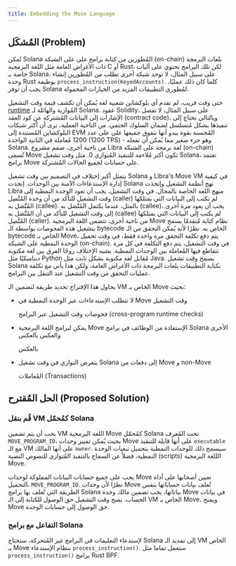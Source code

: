 ```yaml
---
title: Embedding the Move Language
---
```


## المُشكَل (Problem)

تُمكن Solana المُطورين من كتابة برامج على على الشبكة (on-chain) بلغات البرمجة ذات الأغراض العامة مثل اللغة البرمجية C أو Rust، لكن تلك البرامج تحتوي على آليات خاصة بـ Solana. على سبيل المثال، لا توجد شبكة أخرى تطلب من المُطورين إنشاء وحدة Rust بوظيفة `process_instruction(KeyedAccounts)`. كلما كان ذلك عمليًا، يجب أن توفر Solana لمُطوري التطبيقات المزيد من الخيارات المحمولة.

حتى وقت قريب، لم تقدم أي بلوكشاين شعبية لغة يُمكن أن تكشف قيمة وقت التشغيل [runtime](../validator/runtime.md) المُوازية والهائلة لـ Solana. عقود Solidity، على سبيل المثال، لا تفصل الإشارات إلى البيانات المُشتركة عن كود العقد (contract code)، وبالتالي تحتاج إلى تنفيذها بشكل مُتسلسل لضمان السلوك الحتمي. من الناحية العملية، نرى أن أكثر شبكات البلوكشاين المُستندة إلى EVM المُحسنة بقوة يبدو أنها تتفوق جميعها على على عدد 1200 مُعاملة في الثانية الواحدة (1200 TPS) - وهو جزء صغير مما يُمكن أن تفعله Solana. من ناحية أخرى، صمم مشروع Libra لغة برمجة على الشبكة (on-chain) تُسمى Move تكون أكثر مُلاءمة للتنفيذ المُتوازي 0. مثل وقت تشغيل Solana، تعتمد برامج Move على حسابات لجميع الحالات المُشتركة.

يتمثل أكبر إختلاف في التصميم بين وقت تشغيل Solana و Libra's Move VM في كيفية إدارة الإستدعاءات الآمنة بين الوحدات. إتخذت Solana نهج أنظمة التشغيل وإتخذت Libra منهج اللغة الخاصة بالمجال. في وقت التشغيل، يجب أن تعود الوحدة النمطية إلى وقت التشغيل للتأكد من أن وحدة المُتَّصِل (caller) لم تكتب إلى البيانات التي يمتلكها المُتَّصَل به (callee). بالمثل، عندما يكتمل المُتَّصَل به (callee)، يجب أن يعود مرة أخرى إلى وقت التشغيل للتأكد من أن المُتَّصَل به (callee) لم يكتب إلى البيانات التي يمتلكها المُتَّصِل (caller). من ناحية أخرى، تتضمن اللغة البرمجية Move نظام كتابة مُتقدمًا يسمح بتشغيل هذه الفحوصات بواسطة الـ bytecode الخاص به. نظرًا لأنه يُمكن التحقق من الـ bytecode الخاص بـ Move، يتم دفع تكلفة التحقق مرة واحدة فقط، في وقت تحميل الوحدة النمطية على الشبكة (on-chain). في وقت التشغيل، يتم دفع التكلفة في كل مرة تتقاطع فيها المُعاملة بين الوحدات النمطية. يشبه الإختلاف روحًا الفرق بين لغة مكتوبة ديناميكيًا مثل Python مُقابل لغة مكتوبة بشكل ثابت مثل Java. يسمح وقت تشغيل Solana بكتابة التطبيقات بلغات البرمجة ذات الأغراض العامة، ولكن هذا يأتي مع تكلفة عمليات التحقق من وقت التشغيل عند التنقل بين البرامج.

يحاول هذا الإقتراح تحديد طريقة لتضمين الـ VM الخاص بـ Move بحيث:

- لا تتطلب الإستدعاءات عبر الوحدة النمطية في Move وقت التشغيل

  فحوصات وقت التشغيل عبر البرامج (cross-program runtime checks)

- يمكن لبرامج اللغة البرمجية Move الإستفادة من الوظائف في برامج Solana الأخرى والعكس بالعكس

  بالعكس

- يتعرض التوازي في وقت تشغيل Solana إلى دفعات من Move و non-Move

  المُعاملات (Transactions)

## الحل المُقترح (Proposed Solution)

### قُم بنقل VM كمُحمّل Solana

يجب أن يتم تضمين VM اللغة البرمجية Move كمُحمّل Solana تحت المُعرف `MOVE_PROGRAM_ID`، بحيث يُمكن تمييز وحدات Move على أنها قابلة للتنفيذ `executable` مع الـ VM على أنها المالك `owner`. سيسمح ذلك للوحدات النمطية بتحميل تبعيات الوحدة النمطية، فضلاً عن السماح بالتنفيذ المُتوازي للنصوص النصية (scripts) الللغة البرمجية Move.

يجب على جميع حسابات البيانات المملوكة لوحدات Move تعيين أصحابها على أداة التحميل، `MOVE_PROGRAM_ID`. نظرًا لأن وحدات Move تُغلف بيانات حساباتها بنفس الطريقة التي تُغلف بها برامج Solana بياناتها، يجب تضمين مالك وحدة Move في بيانات الحساب. يمنح وقت التشغيل حق الوصول للكتابة إلى الـ VM الخاص بـ Move، ويمنح Move حق الوصول إلى حسابات الوحدة.

### التفاعل مع برامج Solana

لإستدعاء التعليمات في البرامج غير المُتحركة، ستحتاج Solana إلى تمديد الـ VM الخاص بـ Move بنظام الإستدعاء `process_instruction()`. ستعمل تماما مثل `process_instruction()` برامج Rust BPF.
